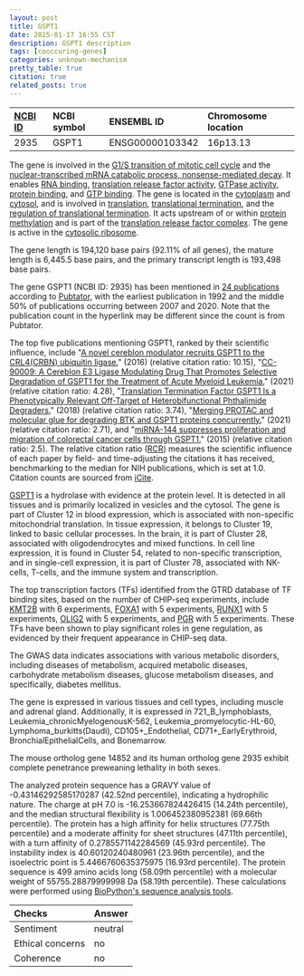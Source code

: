 ```yaml
---
layout: post
title: GSPT1
date: 2025-01-17 16:55 CST
description: GSPT1 description
tags: [cooccuring-genes]
categories: unknown-mechanism
pretty_table: true
citation: true
related_posts: true
---
```




| [NCBI ID](https://www.ncbi.nlm.nih.gov/gene/2935) | NCBI symbol | ENSEMBL ID | Chromosome location |
| :-------- | :------- | :-------- | :------- |
| 2935  | GSPT1 | ENSG00000103342 | 16p13.13 |



The gene is involved in the [G1/S transition of mitotic cell cycle](https://amigo.geneontology.org/amigo/term/GO:0000082) and the [nuclear-transcribed mRNA catabolic process, nonsense-mediated decay](https://amigo.geneontology.org/amigo/term/GO:0000184). It enables [RNA binding](https://amigo.geneontology.org/amigo/term/GO:0003723), [translation release factor activity](https://amigo.geneontology.org/amigo/term/GO:0003747), [GTPase activity](https://amigo.geneontology.org/amigo/term/GO:0003924), [protein binding](https://amigo.geneontology.org/amigo/term/GO:0005515), and [GTP binding](https://amigo.geneontology.org/amigo/term/GO:0005525). The gene is located in the [cytoplasm](https://amigo.geneontology.org/amigo/term/GO:0005737) and [cytosol](https://amigo.geneontology.org/amigo/term/GO:0005829), and is involved in [translation](https://amigo.geneontology.org/amigo/term/GO:0006412), [translational termination](https://amigo.geneontology.org/amigo/term/GO:0006415), and the [regulation of translational termination](https://amigo.geneontology.org/amigo/term/GO:0006449). It acts upstream of or within [protein methylation](https://amigo.geneontology.org/amigo/term/GO:0006479) and is part of the [translation release factor complex](https://amigo.geneontology.org/amigo/term/GO:0018444). The gene is active in the [cytosolic ribosome](https://amigo.geneontology.org/amigo/term/GO:0022626).


The gene length is 194,120 base pairs (92.11% of all genes), the mature length is 6,445.5 base pairs, and the primary transcript length is 193,498 base pairs.


The gene GSPT1 (NCBI ID: 2935) has been mentioned in [24 publications](https://pubmed.ncbi.nlm.nih.gov/?term=%22GSPT1%22) according to [Pubtator](https://academic.oup.com/nar/article/47/W1/W587/5494727), with the earliest publication in 1992 and the middle 50% of publications occurring between 2007 and 2020. Note that the publication count in the hyperlink may be different since the count is from Pubtator.


The top five publications mentioning GSPT1, ranked by their scientific influence, include "[A novel cereblon modulator recruits GSPT1 to the CRL4(CRBN) ubiquitin ligase.](https://pubmed.ncbi.nlm.nih.gov/27338790)" (2016) (relative citation ratio: 10.15), "[CC-90009: A Cereblon E3 Ligase Modulating Drug That Promotes Selective Degradation of GSPT1 for the Treatment of Acute Myeloid Leukemia.](https://pubmed.ncbi.nlm.nih.gov/33591756)" (2021) (relative citation ratio: 4.28), "[Translation Termination Factor GSPT1 Is a Phenotypically Relevant Off-Target of Heterobifunctional Phthalimide Degraders.](https://pubmed.ncbi.nlm.nih.gov/29356495)" (2018) (relative citation ratio: 3.74), "[Merging PROTAC and molecular glue for degrading BTK and GSPT1 proteins concurrently.](https://pubmed.ncbi.nlm.nih.gov/34417569)" (2021) (relative citation ratio: 2.71), and "[miRNA-144 suppresses proliferation and migration of colorectal cancer cells through GSPT1.](https://pubmed.ncbi.nlm.nih.gov/26349975)" (2015) (relative citation ratio: 2.5). The relative citation ratio ([RCR](https://journals.plos.org/plosbiology/article?id=10.1371/journal.pbio.1002541)) measures the scientific influence of each paper by field- and time-adjusting the citations it has received, benchmarking to the median for NIH publications, which is set at 1.0. Citation counts are sourced from [iCite](https://icite.od.nih.gov).


[GSPT1](https://www.proteinatlas.org/ENSG00000103342-GSPT1) is a hydrolase with evidence at the protein level. It is detected in all tissues and is primarily localized in vesicles and the cytosol. The gene is part of Cluster 12 in blood expression, which is associated with non-specific mitochondrial translation. In tissue expression, it belongs to Cluster 19, linked to basic cellular processes. In the brain, it is part of Cluster 28, associated with oligodendrocytes and mixed functions. In cell line expression, it is found in Cluster 54, related to non-specific transcription, and in single-cell expression, it is part of Cluster 78, associated with NK-cells, T-cells, and the immune system and transcription.


The top transcription factors (TFs) identified from the GTRD database of TF binding sites, based on the number of CHIP-seq experiments, include [KMT2B](https://www.ncbi.nlm.nih.gov/gene/9757) with 6 experiments, [FOXA1](https://www.ncbi.nlm.nih.gov/gene/3169) with 5 experiments, [RUNX1](https://www.ncbi.nlm.nih.gov/gene/861) with 5 experiments, [OLIG2](https://www.ncbi.nlm.nih.gov/gene/10215) with 5 experiments, and [PGR](https://www.ncbi.nlm.nih.gov/gene/5241) with 5 experiments. These TFs have been shown to play significant roles in gene regulation, as evidenced by their frequent appearance in CHIP-seq data.



The GWAS data indicates associations with various metabolic disorders, including diseases of metabolism, acquired metabolic diseases, carbohydrate metabolism diseases, glucose metabolism diseases, and specifically, diabetes mellitus.



The gene is expressed in various tissues and cell types, including muscle and adrenal gland. Additionally, it is expressed in 721_B_lymphoblasts, Leukemia_chronicMyelogenousK-562, Leukemia_promyelocytic-HL-60, Lymphoma_burkitts(Daudi), CD105+_Endothelial, CD71+_EarlyErythroid, BronchialEpithelialCells, and Bonemarrow.



The mouse ortholog gene 14852 and its human ortholog gene 2935 exhibit complete penetrance preweaning lethality in both sexes.


The analyzed protein sequence has a GRAVY value of -0.43146292585170287 (42.52nd percentile), indicating a hydrophilic nature. The charge at pH 7.0 is -16.253667824426415 (14.24th percentile), and the median structural flexibility is 1.006452380952381 (69.66th percentile). The protein has a high affinity for helix structures (77.75th percentile) and a moderate affinity for sheet structures (47.11th percentile), with a turn affinity of 0.2785571142284569 (45.93rd percentile). The instability index is 40.60120240480961 (23.96th percentile), and the isoelectric point is 5.4466760635375975 (16.93rd percentile). The protein sequence is 499 amino acids long (58.09th percentile) with a molecular weight of 55755.28879999998 Da (58.19th percentile). These calculations were performed using [BioPython's sequence analysis tools](https://biopython.org/docs/1.75/api/Bio.SeqUtils.ProtParam.html).





| Checks    | Answer |
| :-------- | :------- |
| Sentiment  | neutral   |
| Ethical concerns | no     |
| Coherence    | no    |